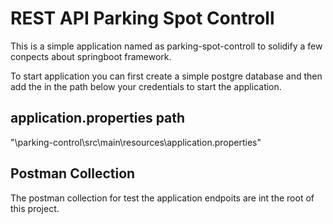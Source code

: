 # REST API Parking Spot Controll 

This is a simple application named as parking-spot-controll to solidify a few conpects about springboot framework.

To start application you can first create a simple postgre database and then add the in the path below your credentials to start the application.

## application.properties path
"\parking-control\src\main\resources\application.properties" 

## Postman Collection
The postman collection for test the application endpoits are int the root of this project. 

